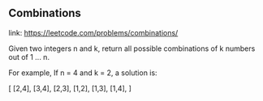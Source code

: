 ## Combinations 
link: <https://leetcode.com/problems/combinations/>

Given two integers n and k, return all possible combinations of k numbers out of 1 ... n.


For example,
If n = 4 and k = 2, a solution is:



[
  [2,4],
  [3,4],
  [2,3],
  [1,2],
  [1,3],
  [1,4],
]
